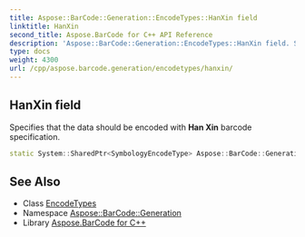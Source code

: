 ```yaml
---
title: Aspose::BarCode::Generation::EncodeTypes::HanXin field
linktitle: HanXin
second_title: Aspose.BarCode for C++ API Reference
description: 'Aspose::BarCode::Generation::EncodeTypes::HanXin field. Specifies that the data should be encoded with Han Xin barcode specification in C++.'
type: docs
weight: 4300
url: /cpp/aspose.barcode.generation/encodetypes/hanxin/
---
```

## HanXin field


Specifies that the data should be encoded with **Han Xin** barcode specification.

```cpp
static System::SharedPtr<SymbologyEncodeType> Aspose::BarCode::Generation::EncodeTypes::HanXin
```

## See Also

* Class [EncodeTypes](../)
* Namespace [Aspose::BarCode::Generation](../../)
* Library [Aspose.BarCode for C++](../../../)
